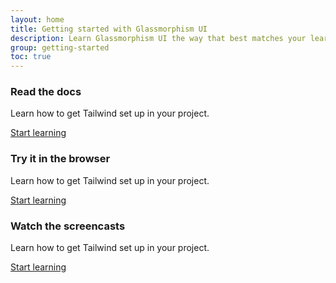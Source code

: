 ```yaml
---
layout: home
title: Getting started with Glassmorphism UI
description: Learn Glassmorphism UI the way that best matches your learning style.
group: getting-started
toc: true
---
```


<div class="row">
    <div class="col-12 col-lg-4">
        <div class="card overflow-hidden">
            <div class="card-body">
                <h3 class="h5">Read the docs</h3>
                <p>Learn how to get Tailwind set up in your project.</p>
                <a href="#" class="btn btn-sm btn-primary text-white">Start learning</a>
            </div>
            <div class="card-footer pt-0 border-0">
                <img class="illustration-card" src="/img/docs-illustration-1.svg" alt="">
            </div>
        </div>
    </div>
    <div class="col-12 col-lg-4">
        <div class="card overflow-hidden">
            <div class="card-body">
                <h3 class="h5">Try it in the browser</h3>
                <p>Learn how to get Tailwind set up in your project.</p>
                <a href="#" class="btn btn-sm btn-secondary">Start learning</a>
            </div>
            <div class="card-footer pt-0 border-0">
                <img class="illustration-card" src="/img/docs-illustration-2.svg" alt="">
            </div>
        </div>
    </div>
    <div class="col-12 col-lg-4">
        <div class="card overflow-hidden">
            <div class="card-body">
                <h3 class="h5">Watch the screencasts</h3>
                <p>Learn how to get Tailwind set up in your project.</p>
                <a href="#" class="btn btn-sm btn-tertiary text-white">Start learning</a>
            </div>
            <div class="card-footer pt-0 border-0">
                <img class="illustration-card" src="/img/docs-illustration-3.svg" alt="">
            </div>
        </div>
    </div>
</div>